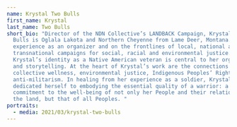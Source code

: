 ```yaml
---
name: Krystal Two Bulls
first_name: Krystal
last_name: Two Bulls
short_bio: "Director of the NDN Collective’s LANDBACK Campaign, Krystal Two
  Bulls is Oglala Lakota and Northern Cheyenne from Lame Deer, Montana. She has
  experience as an organizer and on the frontlines of local, national and
  transnational campaigns for social, racial and environmental justice.
  Krystal’s identity as a Native American veteran is central to her organizing
  and storytelling. At the heart of Krystal’s work are the connections between
  collective wellness, environmental justice, Indigenous Peoples’ Rights, and
  anti-militarism. In healing from her experience as a soldier, Krystal has
  dedicated herself to embodying the essential quality of a warrior: a
  commitment to the well-being of not only her People and their relationship to
  the land, but that of all Peoples. "
portraits:
  - media: 2021/03/krystal-two-bulls
---
```

